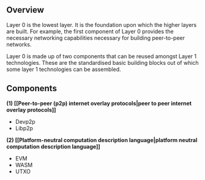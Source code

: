 ## Overview

Layer 0 is the lowest layer. It is the foundation upon which the higher layers are built. For example, the first component of Layer 0 provides the necessary networking capabilities necessary for building peer-to-peer networks.

Layer 0 is made up of two components that can be reused amongst Layer 1 technologies. These are the standardised basic building blocks out of which some layer 1 technologies can be assembled. 

## Components

**(1) [[Peer-to-peer (p2p) internet overlay protocols|peer to peer internet overlay protocols]]**
* Devp2p
* Libp2p

**(2) [[Platform-neutral computation description language|platform neutral computation description language]]**
* EVM
* WASM
* UTXO
